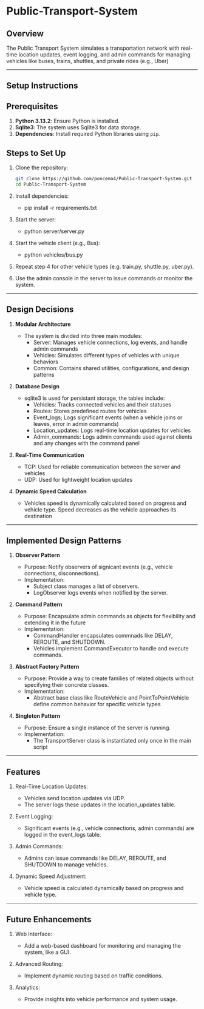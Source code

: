 # Public-Transport-System

## Overview
The Public Transport System simulates a transportation network with real-time location updates, event logging, and admin commands for managing vehicles like buses, trains, shuttles, and private rides (e.g., Uber)

---

## Setup Instructions

## Prerequisites
1. **Python 3.13.2**: Ensure Python is installed.
2. **Sqlite3**: The system uses Sqlite3 for data storage.
3. **Dependencies**: Install required Python libraries using `pip`.

## Steps to Set Up
1. Clone the repository:
   ```bash
   git clone https://github.com/poncema4/Public-Transport-System.git
   cd Public-Transport-System
   ```

2. Install dependencies:
    + pip install -r requirements.txt

3. Start the server:
    + python server/server.py

4. Start the vehicle client (e.g., Bus):
    + python vehicles/bus.py

5. Repeat step 4 for other vehicle types (e.g. train.py, shuttle.py, uber.py).

6. Use the admin console in the server to issue commands or monitor the system.

---

## Design Decisions

1. **Modular Architecture**
    - The system is divided into three main modules:
        + Server: Manages vehicle connections, log events, and handle admin commands
        + Vehicles: Simulates different types of vehicles with unique behaviors
        + Common: Contains shared utilities, configurations, and design patterns

2. **Database Design**
    - sqlite3 is used for persistant storage, the tables include:
        + Vehicles: Tracks connected vehicles and their statuses
        + Routes: Stores predefined routes for vehicles
        + Event_logs; Logs significant events (when a vehicle joins or leaves, error in admin commands)
        + Location_updates: Logs real-time location updates for vehicles
        + Admin_commands: Logs admin commands used against clients and any changes with the command panel

3. **Real-Time Communication**
    - TCP: Used for reliable communication between the server and vehicles
    - UDP: Used for lightweight location updates

4. **Dynamic Speed Calculation**
    - Vehicles speed is dynamically calculated based on progress and vehicle type. Speed decreases as the vehicle approaches its destination

---

## Implemented Design Patterns

1. **Observer Pattern**
    - Purpose: Notify observers of signicant events (e.g., vehicle connections, disconnections).
    - Implementation:
        + Subject class manages a list of observers.
        + LogObserver logs events when notified by the server.

2. **Command Pattern**
    - Purpose: Encapsulate admin commands as objects for flexibility and extending it in the future
    - Implementation:
        + CommandHandler encapsulates commnads like DELAY, REROUTE, and SHUTDOWN.
        + Vehicles implement CommandExecutor to handle and execute commands.

3. **Abstract Factory Pattern**
    - Purpose: Provide a way to create families of related objects without specifying their concrete classes.
    - Implementation:
        + Abstract base class like RouteVehicle and PointToPointVehicle define common behavior for specific vehicle types

4. **Singleton Pattern**
    - Purpose: Ensure a single instance of the server is running.
    - Implementation:
        + The TransportServer class is instantiated only once in the main script

---

## Features

1. Real-Time Location Updates:
    - Vehicles send location updates via UDP.
    - The server logs these updates in the location_updates table.

2. Event Logging:
    - Significant events (e.g., vehicle connections, admin commands) are logged in the event_logs table.

3. Admin Commands:
    - Admins can issue commands like DELAY, REROUTE, and SHUTDOWN to manage vehicles.

4. Dynamic Speed Adjustment:
    - Vehicle speed is calculated dynamically based on progress and vehicle type.

---

## Future Enhancements

1. Web Interface:
    - Add a web-based dashboard for monitoring and managing the system, like a GUI.

2. Advanced Routing:
    - Implement dynamic routing based on traffic conditions.

3. Analytics:
    - Provide insights into vehicle performance and system usage.